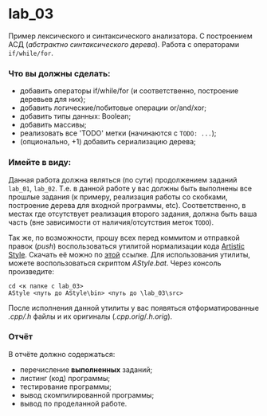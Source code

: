 # lab_03
Пример лексического и синтаксического анализатора. С построением АСД (*абстрактно синтаксического дерева*). Работа с операторами `if/while/for`.

### Что вы должны сделать:
- добавить операторы if/while/for (и соответственно, построение деревьев для них);
- добавить логические/побитовые операции оr/and/xor;
- добавить типы данных: Boolean;
- добавить массивы;
- реализовать все 'TODO' метки (начинаются с `TODO: ...`);
- (опционально, +1) добавить сериализацию дерева;


### Имейте в виду:
Данная работа должна являться (по сути) продолжением заданий `lab_01`, `lab_02`. Т.е.
 в данной работе у вас должны быть выполнены все прошлые задания (к примеру,
 реализация работы со скобками, построение дерева для входной программы, etc).
Соответственно, в местах где отсутствует реализация второго задания, должна быть
ваша часть (вне зависимости от наличия/отсутствия меток `TODO`).

Так же, по возможности, прошу всех перед коммитом и отправкой правок (*push*)
воспользоваться утилитой нормализации кода [Artistic Style](http://astyle.sourceforge.net/).
Скачать её можно по [этой](https://sourceforge.net/projects/astyle/files/latest/download) ссылке.
Для использования утилиты, можете воспользоваться скриптом *AStyle.bat*.
Через консоль произведите:

```
cd <к папке с lab_03>
AStyle <путь до AStyle\bin> <путь до \lab_03\src>
```
После исполнения данной утилиты у вас появяться отформатированные *.cpp/.h* файлы
и их оригиналы (*.cpp.orig*/*.h.orig*).


### Отчёт
В отчёте должно содержаться:
- перечисление **выполненных** заданий;
- листинг (код) программы;
- тестирование программы;
- вывод скомпилированной программы;
- вывод по проделанной работе.
